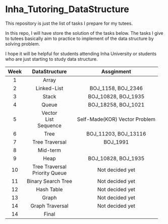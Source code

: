 # Inha_Tutoring_DataStructure

This repository is just the list of tasks I prepare for my tutees.

In this repo, I will have store the solution of the tasks below. The tasks I give to tutees basically aim to practice to implement of the data structure by solving problem.

I hope it will be helpful for students attending Inha University or students who are just starting to study data structure.

|Week|DataStructure|Assginment|
|:---:|:---:|:---:|
|1|Array||
|2|Linked-List|BOJ_1158, BOJ_2346|
|3|Stack|BOJ_10828, BOJ_1935|
|4|Queue|BOJ_18258, BOJ_1021|
|5|Vector<br/>List<br/>Sequence<br/>|Self-Made(KOR) Vector Problem|
|6|Tree|BOJ_11203, BOJ_13116|
|7|Tree Traversal|BOJ_1991|
|8|Mid-term||
|9|Heap|BOJ_10828, BOJ_1935|
|10|Tree Traversal<br/>Priority Queue|Not decided yet|
|11|Binary Search Tree|Not decided yet|
|12|Hash Table|Not decided yet|
|13|Graph|Not decided yet|
|14|Graph Traversal|Not decided yet|
|14|Final||
